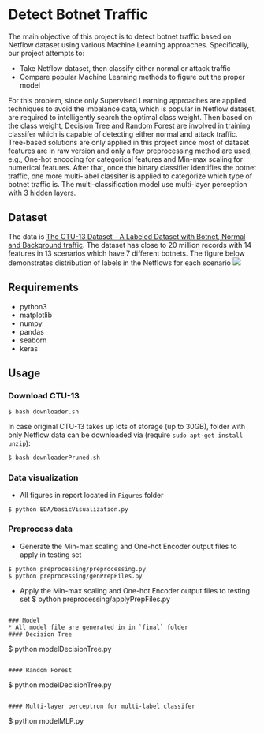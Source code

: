 # Detect Botnet Traffic

The main objective of this project is to detect botnet traffic based on Netflow dataset using various Machine Learning approaches. Specifically, our project attempts to:
* Take Netflow dataset, then classify either normal or attack traffic
* Compare popular Machine Learning methods to figure out the proper model

For this problem, since only Supervised Learning approaches are applied, techniques to avoid the imbalance data, which is popular in Netflow dataset, are required to intelligently search the optimal class weight. Then based on the class weight, Decision Tree and Random Forest are involved in training classifer which is capable of detecting either normal and attack traffic. Tree-based solutions are only applied in this project since most of dataset features are in raw version and only a few preprocessing method are used, e.g., One-hot encoding for categorical features and Min-max scaling for numerical features. After that, once the binary classifier identifies the botnet traffic, one more multi-label classifer is applied to categorize which type of botnet traffic is. The multi-classification model use multi-layer perception with 3 hidden layers.

## Dataset

The data is [The CTU-13 Dataset - A Labeled Dataset with Botnet, Normal and Background traffic](https://www.stratosphereips.org/datasets-ctu13). The dataset has close to 20 million records with 14 features in 13 scenarios which have 7 different botnets. The figure below demonstrates distribution of labels in the Netflows for each scenario
![](https://images.squarespace-cdn.com/content/v1/5a01100f692ebe0459a1859f/1510069535476-AO1EJKKV3EAZLRDOV8ZC/ke17ZwdGBToddI8pDm48kHUhxuZRagHsPIi0KAt0cD5Zw-zPPgdn4jUwVcJE1ZvWQUxwkmyExglNqGp0IvTJZUJFbgE-7XRK3dMEBRBhUpzADkEvtZCn5S0bRP0H8A0QE_WBUUJmdqzGcKEaut8wXJDAUESYs10AqzOnGgWAnBA/Table4.jpg)

## Requirements

* python3
* matplotlib
* numpy
* pandas
* seaborn
* keras

## Usage
### Download CTU-13

```
$ bash downloader.sh
```

In case original CTU-13 takes up lots of storage (up to 30GB), folder with only Netflow data can be downloaded via (require `sudo apt-get install unzip`):
```
$ bash downloaderPruned.sh
```

### Data visualization

* All figures in report located in `Figures` folder
```
$ python EDA/basicVisualization.py
```

### Preprocess data
* Generate the Min-max scaling and One-hot Encoder output files to apply in testing set
```
$ python preprocessing/preprocessing.py
$ python preprocessing/genPrepFiles.py
```
* Apply the Min-max scaling and One-hot Encoder output files to testing set
$ python preprocessing/applyPrepFiles.py
```

### Model
* All model file are generated in in `final` folder
#### Decision Tree
```
$ python modelDecisionTree.py
```

#### Random Forest
```
$ python modelDecisionTree.py
```

#### Multi-layer perceptron for multi-label classifer
```
$ python modelMLP.py
```